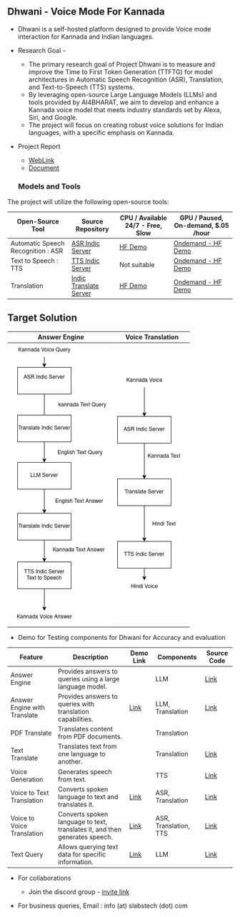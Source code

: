 ## Dhwani - Voice Mode For Kannada

- Dhwani is a self-hosted platform designed to provide Voice mode interaction for Kannada and Indian languages.


- Research Goal -

  - The primary research goal of Project Dhwani is to measure and improve the Time to First Token Generation (TTFTG) for model architectures in Automatic Speech Recognition (ASR), Translation, and Text-to-Speech (TTS) systems. 
  - By leveraging open-source Large Language Models (LLMs) and tools provided by AI4BHARAT, we aim to develop and enhance a Kannada voice model that meets industry standards set by Alexa, Siri, and Google. 
  - The project will focus on creating robust voice solutions for Indian languages, with a specific emphasis on Kannada.


- Project Report 
  - [WebLink](https://github.com/sachinsshetty/onwards/blob/main/idea/2025/2025-02-24-gpu-access.md) 
  - [Document](https://docs.google.com/document/d/1idZAzXc65e5QtwTO4vW8gImqnKets_4N4OHLZOCZ9Q0/edit?tab=t.0) 


  ### Models and Tools
The project will utilize the following open-source tools:

| Open-Source Tool                       | Source Repository                                          | CPU / Available 24/7 - Free, Slow | GPU / Paused, On-demand, $.05 /hour |
|---------------------------------------|-------------------------------------------------------------|----------------|----------------|
| Automatic Speech Recognition : ASR   | [ASR Indic Server](https://github.com/slabstech/asr-indic-server) | [HF Demo](https://huggingface.co/spaces/gaganyatri/asr_indic_server_cpu) |  [Ondemand - HF Demo](https://huggingface.co/spaces/gaganyatri/asr_indic_server)  |
| Text to Speech : TTS                  | [TTS Indic Server](https://github.com/slabstech/tts-indic-server)  | Not suitable           | [Ondemand - HF Demo](https://huggingface.co/spaces/gaganyatri/asr_indic_server) |
| Translation                           | [Indic Translate Server](https://github.com/slabstech/indic-translate-server) | [HF Demo](https://huggingface.co/spaces/gaganyatri/translate_indic_server_cpu)          | [Ondemand - HF Demo](https://huggingface.co/spaces/gaganyatri/translate_indic_server)            |


## Target Solution

| Answer Engine                                  | Voice Translation                          |
|-----------------------------------------------|---------------------------------------------|
| ![Answer Engine](docs/workflow/kannada-answer-engine.drawio.png "Engine") | ![Voice Translation](docs/workflow/voice-translation.drawio.png "Voice Translation") |


- Demo for Testing components for Dhwani for Accuracy and evaluation


| Feature                      | Description                                                                 | Demo Link | Components          | Source Code       |
|------------------------------|-----------------------------------------------------------------------------|-----------|---------------------|-------------------|
| Answer Engine                | Provides answers to queries using a large language model.                     |   | LLM                 | [Link](ux/answer_engine/app.py)          |
| Answer Engine with Translate| Provides answers to queries with translation capabilities.                   | [Link](https://huggingface.co/spaces/gaganyatri/dhwani-voice-model)  | LLM, Translation    | [Link](ux/answer_engine_translate/app.py)          |
| PDF Translate                | Translates content from PDF documents.                                       |  | Translation         |           |
| Text Translate               | Translates text from one language to another.                                |   | Translation         | [Link]()          |
| Voice Generation            | Generates speech from text.                                                  |   | TTS                 | [Link](ux/text_to_speech/app.py)          |
| Voice to Text Translation    | Converts spoken language to text and translates it.                          | [Link](https://huggingface.co/spaces/gaganyatri/dhwani-tts)  | ASR, Translation    | [Link](ux/voice_to_text_translation/app.py)          |
| Voice to Voice Translation   | Converts spoken language to text, translates it, and then generates speech.   | [Link](https://huggingface.co/spaces/gaganyatri/dhwani-tts)  | ASR, Translation, TTS| [Link](ux/voice_to_voice_translation/app.py)          |
| Text Query                   | Allows querying text data for specific information.                          | [Link](https://huggingface.co/spaces/gaganyatri/dhwani_text_query)  | LLM                 | [Link](ux/text_query/app.py)          |


- For collaborations
  - Join the discord group - [invite link](https://discord.gg/WZMCerEZ2P)

- For business queries, Email : info (at) slabstech (dot) com
